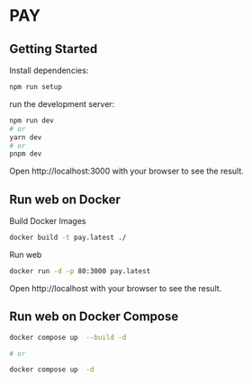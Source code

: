 # PAY

## Getting Started

Install dependencies:

```bash
npm run setup


```

run the development server:

```bash
npm run dev
# or
yarn dev
# or
pnpm dev

```

Open http://localhost:3000 with your browser to see the result.

## Run web on Docker

Build Docker Images

```bash
docker build -t pay.latest ./
```

Run web

```bash
docker run -d -p 80:3000 pay.latest
```

Open http://localhost with your browser to see the result.

## Run web on Docker Compose

```bash
docker compose up  --build -d

# or

docker compose up  -d
```
